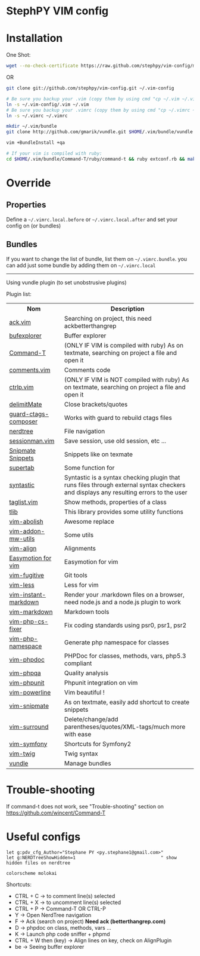 StephPY VIM config
==================

# Installation

One Shot:

```bash
wget --no-check-certificate https://raw.github.com/stephpy/vim-config/master/install.sh -O ./install.sh && chmod +x ./install.sh && ./install.sh
```

OR

```bash
git clone git://github.com/stephpy/vim-config.git ~/.vim-config

# Be sure you backup your .vim (copy them by using cmd "cp ~/.vim ~/.vim.backup")
ln -s ~/.vim-config/.vim ~/.vim
# Be sure you backup your .vimrc (copy them by using cmd "cp ~/.vimrc ~/.vimrc.backup")
ln -s ~/.vimrc ~/.vimrc

mkdir ~/.vim/bundle
git clone http://github.com/gmarik/vundle.git $HOME/.vim/bundle/vundle

vim +BundleInstall +qa

# If your vim is compiled with ruby:
cd $HOME/.vim/bundle/Command-T/ruby/command-t && ruby extconf.rb && make
```

# Override

## Properties

Define a `~/.vimrc.local.before` or `~/.vimrc.local.after` and set your config on (or bundles)

## Bundles

If you want to change the list of bundle, list them on `~/.vimrc.bundle`. you can add just some bundle by adding them on `~/.vimrc.local`

-------------------------------------------------

Using vundle plugin (to set unobstrusive plugins)

Plugin list:

<table style="width: 100%">
    <tr>
        <th>Nom</th>
        <th>Description</th>
    </tr>
    <tr>
        <td><a href="https://github.com/mileszs/ack.vim">ack.vim</a></td>
        <td>Searching on project, this need ackbetterthangrep</td>
    </tr>
    <tr>
        <td><a href="https://github.com/corntrace/bufexplorer">bufexplorer</a></td>
        <td>Buffer explorer</td>
    </tr>
    <tr>
        <td><a href="https://github.com/wincent/Command-T">Command-T</a></td>
        <td>(ONLY IF VIM is compiled with ruby) As on textmate, searching on project a file and open it</td>
    </tr>
    <tr>
        <td><a href="https://github.com/vim-scripts/comments.vim">comments.vim</a></td>
        <td>Comments code</td>
    </tr>
    <tr>
        <td><a href="https://github.com/kien/ctrlp.vim">ctrlp.vim</a></td>
        <td>(ONLY IF VIM is NOT compiled with ruby) As on textmate, searching on project a file and open it</td>
    </tr>
    <tr>
        <td><a href="https://github.com/Raimondi/delimitMate">delimitMate</a></td>
        <td>Close brackets/quotes</td>
    </tr>
    <tr>
        <td><a href="https://github.com/evertez/guard-ctags-composer">guard-ctags-composer</a></td>
        <td>Works with guard to rebuild ctags files</td>
    </tr>
    <tr>
        <td><a href="https://github.com/scrooloose/nerdtree">nerdtree</a></td>
        <td>File navigation</td>
    </tr>
    <tr>
        <td><a href="https://github.com/vim-scripts/sessionman.vim">sessionman.vim</a></td>
        <td>Save session, use old session, etc ...</td>
    </tr>
    <tr>
        <td><a href="https://github.com/stephpy/snipmate-snippets.vim">Snipmate Snippets</a></td>
        <td>Snippets like on texmate</td>
    </tr>
    <tr>
        <td><a href="https://github.com/ervandew/supertab">supertab</a></td>
        <td>Some function for <tab></td>
    </tr>
    <tr>
        <td><a href="https://github.com/scrooloose/syntastic">syntastic</a></td>
        <td>Syntastic is a syntax checking plugin that runs files through external syntax checkers and displays any resulting errors to the user</td>
    </tr>
    <tr>
        <td><a href="https://github.com/vim-scripts/taglist.vim">taglist.vim</a></td>
        <td>Show methods, properties of a class</td>
    </tr>
    <tr>
        <td><a href="https://github.com/vim-scripts/tlib">tlib</a></td>
        <td>This library provides some utility functions</td>
    </tr>
    <tr>
        <td><a href="https://github.com/tpope/vim-abolish">vim-abolish</a></td>
        <td>Awesome replace</td>
    </tr>
    <tr>
        <td><a href="https://github.com/MarcWeber/vim-addon-mw-utils">vim-addon-mw-utils</a></td>
        <td>Some utils</td>
    </tr>
    <tr>
        <td><a href="https://github.com/tsaleh/vim-align">vim-align</a></td>
        <td>Alignments</td>
    </tr>
    <tr>
        <td><a href="https://github.com/Lokaltog/vim-easymotion">Easymotion for vim</a></td>
        <td>Easymotion for vim</td>
    </tr>
    <tr>
        <td><a href="https://github.com/tpope/vim-fugitive">vim-fugitive</a></td>
        <td>Git tools</td>
    </tr>
    <tr>
        <td><a href="https://github.com/groenewege/vim-less">vim-less</a></td>
        <td>Less for vim</td>
    </tr>
    <tr>
        <td><a href="https://github.com/suan/vim-instant-markdown">vim-instant-markdown</a></td>
        <td>Render your .markdown files on a browser, need node.js and a node.js plugin to work</td>
    </tr>
    <tr>
        <td><a href="https://github.com/hallison/vim-markdown">vim-markdown</a></td>
        <td>Markdown tools</td>
    </tr>
    <tr>
        <td><a href="https://github.com/stephpy/vim-php-cs-fixer">vim-php-cs-fixer</a></td>
        <td>Fix coding standards using psr0, psr1, psr2</td>
    </tr>
    <tr>
        <td><a href="https://github.com/arnaud-lb/vim-php-namespace">vim-php-namespace</a></td>
        <td>Generate php namespace for classes</td>
    </tr>
    <tr>
        <td><a href="https://github.com/stephpy/vim-phpdoc">vim-phpdoc</a></td>
        <td>PHPDoc for classes, methods, vars, php5.3 compliant</td>
    </tr>
    <tr>
        <td><a href="https://github.com/stephpy/vim-phpqa">vim-phpqa</a></td>
        <td>Quality analysis</td>
    </tr>
    <tr>
        <td><a href="https://github.com/docteurklein/vim-phpunit">vim-phpunit</a></td>
        <td>Phpunit integration on vim</td>
    </tr>
    <tr>
        <td><a href="https://github.com/Lokaltog/vim-powerline">vim-powerline</a></td>
        <td>Vim beautiful !</td>
    </tr>
    <tr>
        <td><a href="https://github.com/garbas/vim-snipmate">vim-snipmate</a></td>
        <td>As on textmate, easily add shortcut to create snippets</td>
    </tr>
    <tr>
        <td><a href="https://github.com/tpope/vim-surround">vim-surround</a></td>
        <td>Delete/change/add parentheses/quotes/XML-tags/much more with ease</td>
    </tr>
    <tr>
        <td><a href="https://github.com/stephpy/vim-symfony">vim-symfony</a></td>
        <td>Shortcuts for Symfony2</td>
    </tr>
    <tr>
        <td><a href="https://github.com/beyondwords/vim-twig">vim-twig</a></td>
        <td>Twig syntax</td>
    </tr>
    <tr>
        <td><a href="https://github.com/gmarik/vundle">vundle</a></td>
        <td>Manage bundles</td>
    </tr>
</table>

# Trouble-shooting

If command-t does not work, see "Trouble-shooting" section on https://github.com/wincent/Command-T

# Useful configs

```viml
let g:pdv_cfg_Author="Stephane PY <py.stephane1@gmail.com>"
let g:NERDTreeShowHidden=1                                " show hidden files on nerdtree

colorscheme molokai
```

Shortcuts:

- CTRL + C             -> to comment line(s) selected
- CTRL + X             -> to uncomment line(s) selected
- CTRL + P             -> Command-T OR CTRL-P
- <leader> Y           -> Open NerdTree navigation
- <leader> F           -> Ack (search on project) **Need ack (betterthangrep.com)**
- <leader> D           -> phpdoc on class, methods, vars ...
- <leader> K           -> Launch php code sniffer + phpmd
- CTRL + W then (key)  -> Align lines on key, check on AlignPlugin
- <leader> be          -> Seeing buffer explorer
